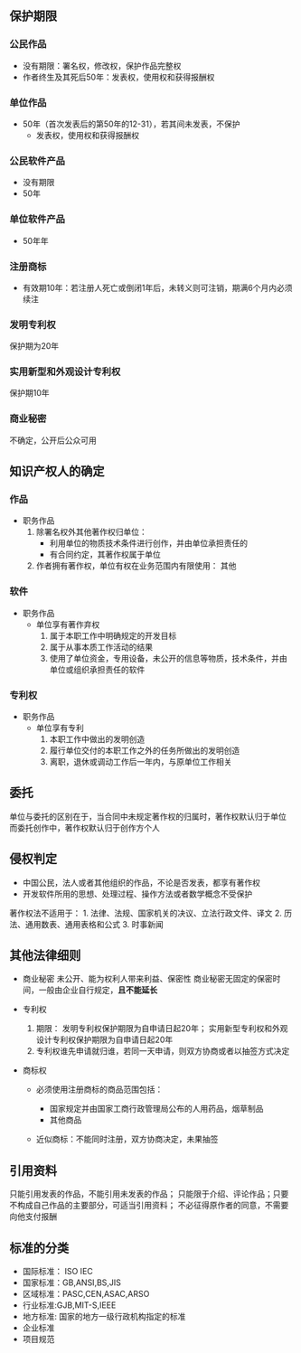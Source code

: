 ## 保护期限

### 公民作品

- 没有期限：署名权，修改权，保护作品完整权
- 作者终生及其死后50年：发表权，使用权和获得报酬权

### 单位作品

- 50年（首次发表后的第50年的12-31），若其间未发表，不保护
    - 发表权，使用权和获得报酬权

### 公民软件产品

- 没有期限
- 50年

### 单位软件产品

- 50年年

### 注册商标

- 有效期10年：若注册人死亡或倒闭1年后，未转义则可注销，期满6个月内必须续注

### 发明专利权

保护期为20年

### 实用新型和外观设计专利权

保护期10年

### 商业秘密

不确定，公开后公众可用

## 知识产权人的确定

### 作品

- 职务作品
    1. 除署名权外其他著作权归单位：
        - 利用单位的物质技术条件进行创作，并由单位承担责任的
        - 有合同约定，其著作权属于单位
    2. 作者拥有著作权，单位有权在业务范围内有限使用： 其他

### 软件

- 职务作品
    - 单位享有著作弃权
        1. 属于本职工作中明确规定的开发目标
        2. 属于从事本质工作活动的结果
        3. 使用了单位资金，专用设备，未公开的信息等物质，技术条件，并由单位或组织承担责任的软件

### 专利权

- 职务作品
    - 单位享有专利
        1. 本职工作中做出的发明创造
        2. 履行单位交付的本职工作之外的任务所做出的发明创造
        3. 离职，退休或调动工作后一年内，与原单位工作相关

## 委托

单位与委托的区别在于，当合同中未规定著作权的归属时，著作权默认归于单位 而委托创作中，著作权默认归于创作方个人

## 侵权判定

- 中国公民，法人或者其他组织的作品，不论是否发表，都享有著作权
- 开发软件所用的思想、处理过程、操作方法或者数学概念不受保护

著作权法不适用于： 1. 法律、法规、国家机关的决议、立法行政文件、译文 2. 历法、通用数表、通用表格和公式 3. 时事新闻

## 其他法律细则

- 商业秘密 未公开、能为权利人带来利益、保密性 商业秘密无固定的保密时间，一般由企业自行规定，**且不能延长**


- 专利权
    1. 期限： 发明专利权保护期限为自申请日起20年； 实用新型专利权和外观设计专利权保护期限为自申请日起20年
    2. 专利权谁先申请就归谁，若同一天申请，则双方协商或者以抽签方式决定


- 商标权
    - 必须使用注册商标的商品范围包括：
        - 国家规定并由国家工商行政管理局公布的人用药品，烟草制品
        - 其他商品

    - 近似商标：不能同时注册，双方协商决定，未果抽签

## 引用资料

只能引用发表的作品，不能引用未发表的作品； 只能限于介绍、评论作品；只要不构成自己作品的主要部分，可适当引用资料； 不必征得原作者的同意，不需要向他支付报酬

## 标准的分类

- 国际标准： ISO IEC
- 国家标准：GB,ANSI,BS,JIS
- 区域标准：PASC,CEN,ASAC,ARSO
- 行业标准:GJB,MIT-S,IEEE
- 地方标准: 国家的地方一级行政机构指定的标准
- 企业标准
- 项目规范

